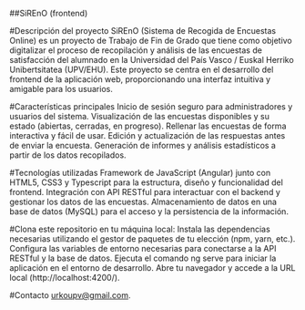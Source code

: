 ##SiREnO (frontend)

#Descripción del proyecto
SiREnO (Sistema de Recogida de Encuestas Online) es un proyecto de Trabajo de Fin de Grado que tiene como objetivo digitalizar el proceso de recopilación y análisis de las encuestas de satisfacción del alumnado en la Universidad del País Vasco / Euskal Herriko Unibertsitatea (UPV/EHU). Este proyecto se centra en el desarrollo del frontend de la aplicación web, proporcionando una interfaz intuitiva y amigable para los usuarios.

#Características principales
Inicio de sesión seguro para administradores y usuarios del sistema.
Visualización de las encuestas disponibles y su estado (abiertas, cerradas, en progreso).
Rellenar las encuestas de forma interactiva y fácil de usar.
Edición y actualización de las respuestas antes de enviar la encuesta.
Generación de informes y análisis estadísticos a partir de los datos recopilados.

#Tecnologías utilizadas
Framework de JavaScript (Angular) junto con HTML5, CSS3 y Typescript para la estructura, diseño y funcionalidad del frontend.
Integración con API RESTful para interactuar con el backend y gestionar los datos de las encuestas.
Almacenamiento de datos en una base de datos (MySQL) para el acceso y la persistencia de la información.

#Clona este repositorio en tu máquina local:
Instala las dependencias necesarias utilizando el gestor de paquetes de tu elección (npm, yarn, etc.).
Configura las variables de entorno necesarias para conectarse a la API RESTful y la base de datos.
Ejecuta el comando ng serve para iniciar la aplicación en el entorno de desarrollo.
Abre tu navegador y accede a la URL local (http://localhost:4200/).

#Contacto
urkoupv@gmail.com.
